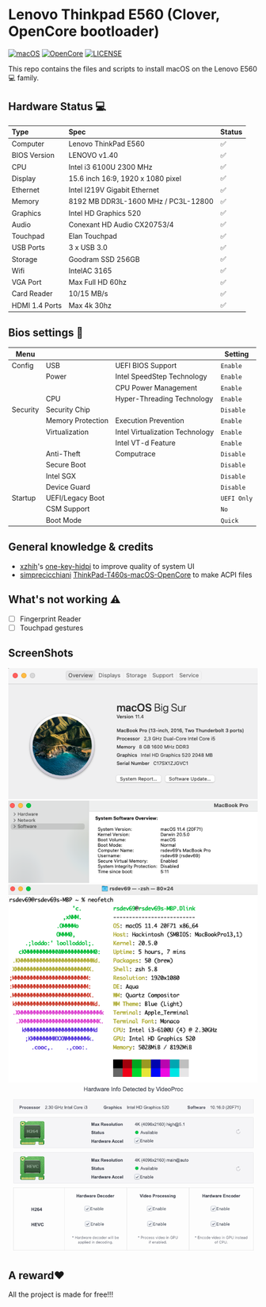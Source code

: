 # Lenovo Thinkpad E560 (Clover, OpenCore bootloader)

[![macOS](https://img.shields.io/badge/macOS-Big%20Sur-blue)](https://developer.apple.com/documentation/macos-release-notes)
[![OpenCore](https://img.shields.io/badge/OpenCore-0.6.9-green)](https://github.com/acidanthera/OpenCorePkg)
[![LICENSE](https://img.shields.io/badge/license-MIT-purple)](/LICENSE)

This repo contains the files and scripts to install macOS on the Lenovo E560💻 family.
 
## Hardware Status 💻

| Type           | Spec                                | Status|
|:---------------|:------------------------------------|:------|
| Computer       | Lenovo ThinkPad E560                | ✅ |
| BIOS Version   | LENOVO v1.40                        | ✅ |     
| CPU            | Intel i3 6100U 2300 MHz             | ✅ |
| Display        | 15.6 inch 16:9, 1920 x 1080 pixel   | ✅ |
| Ethernet       | Intel I219V Gigabit Ethernet        | ✅ |
| Memory         | 8192 MB DDR3L-1600 MHz / PC3L-12800 | ✅ |
| Graphics       | Intel HD Graphics 520               | ✅ |
| Audio          | Conexant HD Audio CX20753/4         | ✅ |
| Touchpad       | Elan Touchpad                       | ✅ |
| USB Ports      | 3 x USB 3.0                         | ✅ |
| Storage        | Goodram SSD 256GB                   | ✅ |
| Wifi            | IntelAC 3165                        | ✅ |
| VGA Port       | Max Full HD 60hz                    | ✅ |
| Card Reader    | 10/15 MB/s                          | ✅ |
| HDMI 1.4 Ports | Max 4k 30hz                         | ✅ |

## Bios settings 💾

| Menu     |                   |                                 | Setting     |
|----------|-------------------|---------------------------------|-------------|
| Config   | USB               | UEFI BIOS Support               | `Enable `   |
|          | Power             | Intel SpeedStep Technology      | `Enable `   |
|          |                   | CPU Power Management            | `Enable `   |
|          | CPU               | Hyper-Threading Technology      | `Enable `   |
| Security | Security Chip     |                                 | `Disable `  |
|          | Memory Protection | Execution Prevention            | `Enable `   |
|          | Virtualization    | Intel Virtualization Technology | `Enable `   |
|          |                   | Intel VT-d Feature              | `Enable `   |
|          | Anti-Theft        | Computrace                      | `Disable `  |
|          | Secure Boot       |                                 | `Disable `  |
|          | Intel SGX         |                                 | `Disable `  |
|          | Device Guard      |                                 | `Disable `  |
| Startup  | UEFI/Legacy Boot  |                                 | `UEFI Only` |
|          | CSM Support       |                                 | `No`        |
|          | Boot Mode         |                                 | `Quick`     |

## General knowledge & credits

- [xzhih](https://github.com/xzhih)'s [one-key-hidpi](https://github.com/xzhih/one-key-hidpi) to improve quality of system UI
- [simprecicchiani](https://github.com/simprecicchiani) [ThinkPad-T460s-macOS-OpenCore](https://github.com/simprecicchiani/ThinkPad-T460s-macOS-OpenCore) to make ACPI files

## What's not working ⚠️

- [ ] Fingerprint Reader
- [ ] Touchpad gestures
## ScreenShots
 
![E560](screenshot/1.png)  
![E560](screenshot/2.png)
![E560](screenshot/3.png)
![E560](screenshot/4.png)  

## A reward❤️

All the project is made for free!!!
